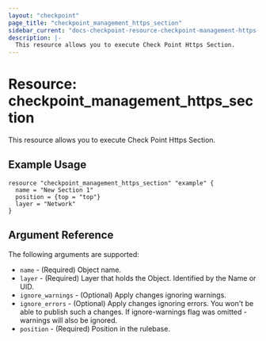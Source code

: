 ```yaml
---
layout: "checkpoint"
page_title: "checkpoint_management_https_section"
sidebar_current: "docs-checkpoint-resource-checkpoint-management-https-section"
description: |-
  This resource allows you to execute Check Point Https Section.
---
```


# Resource: checkpoint_management_https_section

This resource allows you to execute Check Point Https Section.

## Example Usage


```hcl
resource "checkpoint_management_https_section" "example" {
  name = "New Section 1"
  position = {top = "top"}
  layer = "Network"
}
```

## Argument Reference

The following arguments are supported:

* `name` - (Required) Object name. 
* `layer` - (Required) Layer that holds the Object. Identified by the Name or UID. 
* `ignore_warnings` - (Optional) Apply changes ignoring warnings. 
* `ignore_errors` - (Optional) Apply changes ignoring errors. You won't be able to publish such a changes. If ignore-warnings flag was omitted - warnings will also be ignored. 
* `position` - (Required) Position in the rulebase. 
